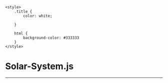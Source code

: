 <!DOCTYPE html>
<html>

<head>
	<meta charset='utf-8'>
	<meta http-equiv='X-UA-Compatible' content='IE=edge'>
	<meta name='viewport' content='width=device-width, initial-scale=1'>

	<style>
		.title {
			color: white;

		}

		html {
			background-color: #333333
		}
	</style>
</head>

<body>
	<div class="title"><h1>Solar-System.js</h1></div>
	<hr>
</body>

</html>
